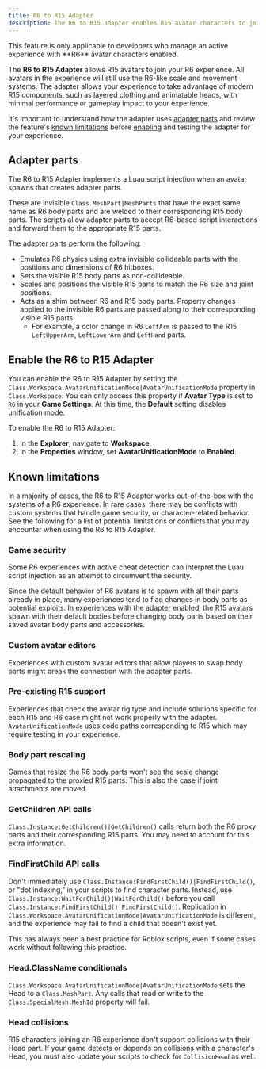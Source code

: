 ```yaml
---
title: R6 to R15 Adapter
description: The R6 to R15 adapter enables R15 avatar characters to join your R6 experience.
---
```


<Alert severity = 'warning'>
This feature is only applicable to developers who manage an active experience with **R6** avatar characters enabled.
</Alert>

The **R6 to R15 Adapter** allows R15 avatars to join your R6 experience. All avatars in the experience will still use the R6-like scale and movement systems. The adapter allows your experience to take advantage of modern R15 components, such as layered clothing and animatable heads, with minimal performance or gameplay impact to your experience.

It's important to understand how the adapter uses [adapter parts](#adapter-parts) and review the feature's [known limitations](#known-limitations) before [enabling](#enable-the-r6-to-r15-adapter) and testing the adapter for your experience.

## Adapter parts

The R6 to R15 Adapter implements a Luau script injection when an avatar spawns that creates adapter parts.

These are invisible `Class.MeshPart|MeshParts` that have the exact same name as R6 body parts and are welded to their corresponding R15 body parts. The scripts allow adapter parts to accept R6-based script interactions and forward them to the appropriate R15 parts.

The adapter parts perform the following:

- Emulates R6 physics using extra invisible collideable parts with the positions and dimensions of R6 hitboxes.
- Sets the visible R15 body parts as non-collideable.
- Scales and positions the visible R15 parts to match the R6 size and joint positions.
- Acts as a shim between R6 and R15 body parts. Property changes applied to the invisible R6 parts are passed along to their corresponding visible R15 parts.
  - For example, a color change in R6 `LeftArm` is passed to the R15 `LeftUpperArm`, `LeftLowerArm` and `LeftHand` parts.

## Enable the R6 to R15 Adapter

You can enable the R6 to R15 Adapter by setting the `Class.Workspace.AvatarUnificationMode|AvatarUnificationMode` property in `Class.Workspace`. You can only access this property if **Avatar Type** is set to `R6` in your **Game Settings**. At this time, the **Default** setting disables unification mode.

To enable the R6 to R15 Adapter:

1. In the **Explorer**, navigate to **Workspace**.
2. In the **Properties** window, set **AvatarUnificationMode** to **Enabled**.

## Known limitations

In a majority of cases, the R6 to R15 Adapter works out-of-the-box with the systems of a R6 experience. In rare cases, there may be conflicts with custom systems that handle game security, or character-related behavior. See the following for a list of potential limitations or conflicts that you may encounter when using the R6 to R15 Adapter.

### Game security

Some R6 experiences with active cheat detection can interpret the Luau script injection as an attempt to circumvent the security.

Since the default behavior of R6 avatars is to spawn with all their parts already in place, many experiences tend to flag changes in body parts as potential exploits. In experiences with the adapter enabled, the R15 avatars spawn with their default bodies before changing body parts based on their saved avatar body parts and accessories.

### Custom avatar editors

Experiences with custom avatar editors that allow players to swap body parts might break the connection with the adapter parts.

### Pre-existing R15 support

Experiences that check the avatar rig type and include solutions specific for each R15 and R6 case might not work properly with the adapter. `AvatarUnificationMode` uses code paths corresponding to R15 which may require testing in your experience.

### Body part rescaling

Games that resize the R6 body parts won't see the scale change propagated to the proxied R15 parts. This is also the case if joint attachments are moved.

### GetChildren API calls

`Class.Instance:GetChildren()|GetChildren()` calls return both the R6 proxy parts and their corresponding R15 parts. You may need to account for this extra information.

### FindFirstChild API calls

Don't immediately use `Class.Instance:FindFirstChild()|FindFirstChild()`, or "dot indexing," in your scripts to find character parts. Instead, use `Class.Instance:WaitForChild()|WaitForChild()` before you call `Class.Instance:FindFirstChild()|FindFirstChild()`. Replication in `Class.Workspace.AvatarUnificationMode|AvatarUnificationMode` is different, and the experience may fail to find a child that doesn't exist yet.

This has always been a best practice for Roblox scripts, even if some cases work without following this practice.

### Head.ClassName conditionals

`Class.Workspace.AvatarUnificationMode|AvatarUnificationMode` sets the Head to a `Class.MeshPart`. Any calls that read or write to the `Class.SpecialMesh.MeshId` property will fail.

### Head collisions

R15 characters joining an R6 experience don't support collisions with their Head part. If your game detects or depends on collisions with a character's Head, you must also update your scripts to check for `CollisionHead` as well.
